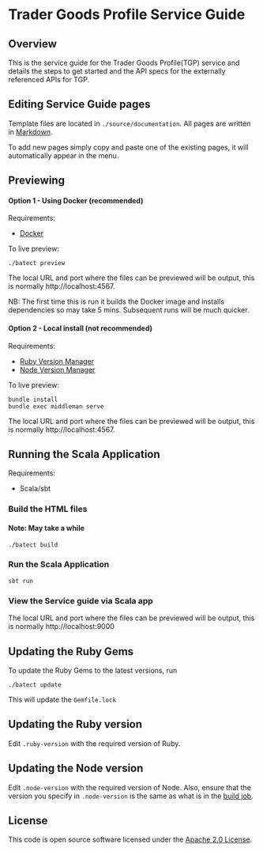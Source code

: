 # Trader Goods Profile Service Guide

## Overview
This is the service guide for the Trader Goods Profile(TGP) service and details the steps to get started and the API specs for the externally referenced APIs for TGP.

## Editing Service Guide pages

Template files are located in `./source/documentation`. All pages are written in [Markdown](https://en.wikipedia.org/wiki/Markdown).

To add new pages simply copy and paste one of the existing pages, it will automatically appear in the menu.

## Previewing

#### Option 1 - Using Docker (recommended)

Requirements:
* [Docker](https://www.docker.com/)

To live preview:
```
./batect preview
```
The local URL and port where the files can be previewed will be output, this is normally http://localhost:4567.

NB: The first time this is run it builds the Docker image and installs dependencies so may take 5 mins.
Subsequent runs will be much quicker.

#### Option 2 - Local install (not recommended)

Requirements:
* [Ruby Version Manager](https://github.com/rbenv/rbenv)
* [Node Version Manager](https://github.com/nodenv/nodenv)

To live preview:
```
bundle install
bundle exec middleman serve
```
The local URL and port where the files can be previewed will be output, this is normally http://localhost:4567.

## Running the Scala Application

Requirements:
* Scala/sbt

### Build the HTML files

#### Note: May take a while

```
./batect build
```
### Run the Scala Application
```
sbt run
```

### View the Service guide via Scala app

The local URL and port where the files can be previewed will be output, this is normally http://localhost:9000

## Updating the Ruby Gems

To update the Ruby Gems to the latest versions, run
```
./batect update
```
This will update the `Gemfile.lock`

## Updating the Ruby version

Edit `.ruby-version` with the required version of Ruby.

## Updating the Node version

Edit `.node-version` with the required version of Node. Also, ensure that the version you specify in `.node-version` is the same as what is in the [build job](https://github.com/hmrc/build-jobs/blob/main/jobs/live/traderGoodsProfile.groovy#L14).

## License

This code is open source software licensed under the [Apache 2.0 License]("http://www.apache.org/licenses/LICENSE-2.0.html").